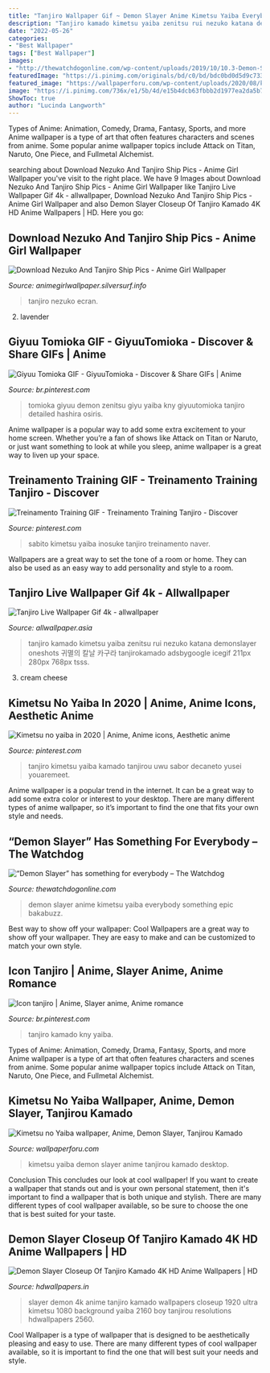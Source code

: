 ```yaml
---
title: "Tanjiro Wallpaper Gif ~ Demon Slayer Anime Kimetsu Yaiba Everybody Something Epic Bakabuzz"
description: "Tanjiro kamado kimetsu yaiba zenitsu rui nezuko katana demonslayer oneshots 귀멸의 칼날 카구라 tanjirokamado adsbygoogle icegif 211px 280px 768px tsss"
date: "2022-05-26"
categories:
- "Best Wallpaper"
tags: ["Best Wallpaper"]
images:
- "http://thewatchdogonline.com/wp-content/uploads/2019/10/10.3-Demon-Slayer-1.jpg"
featuredImage: "https://i.pinimg.com/originals/bd/c0/bd/bdc0bd0d5d9c733cec0ff590de044de5.gif"
featured_image: "https://wallpaperforu.com/wp-content/uploads/2020/08/kimetsu-no-yaiba-wallpaper-20083114053834-768x432.jpg"
image: "https://i.pinimg.com/736x/e1/5b/4d/e15b4dcb63fbbb2d1977ea2da5b70384.jpg"
ShowToc: true
author: "Lucinda Langworth"
---
```



Types of Anime: Animation, Comedy, Drama, Fantasy, Sports, and more
Anime wallpaper is a type of art that often features characters and scenes from anime. Some popular anime wallpaper topics include Attack on Titan, Naruto, One Piece, and Fullmetal Alchemist.

	

		
searching about Download Nezuko And Tanjiro Ship Pics - Anime Girl Wallpaper you've visit to the right place. We have 9 Images about Download Nezuko And Tanjiro Ship Pics - Anime Girl Wallpaper like Tanjiro Live Wallpaper Gif 4k - allwallpaper, Download Nezuko And Tanjiro Ship Pics - Anime Girl Wallpaper and also Demon Slayer Closeup Of Tanjiro Kamado 4K HD Anime Wallpapers | HD. Here you go:
		
    
## Download Nezuko And Tanjiro Ship Pics - Anime Girl Wallpaper

<img loading=lazy src="https://i.pinimg.com/originals/69/cf/3b/69cf3b5e9ff2da21179ef2f703ff318f.jpg" onerror="this.onerror=null;this.src='https://tse1.mm.bing.net/th?id=OIP.oEE4hflQKHymoKYXcF4hqAHaJ8&amp;pid=15.1';" alt="Download Nezuko And Tanjiro Ship Pics - Anime Girl Wallpaper">

_Source: animegirlwallpaper.silversurf.info_

>tanjiro nezuko ecran. 

	

2. lavender 

    
## Giyuu Tomioka GIF - GiyuuTomioka - Discover &amp; Share GIFs | Anime

<img loading=lazy src="https://i.pinimg.com/736x/e1/5b/4d/e15b4dcb63fbbb2d1977ea2da5b70384.jpg" onerror="this.onerror=null;this.src='https://tse3.mm.bing.net/th?id=OIP.RnAUiGcYp9WLTIGBw8Y3FwHaEK&amp;pid=15.1';" alt="Giyuu Tomioka GIF - GiyuuTomioka - Discover &amp; Share GIFs | Anime">

_Source: br.pinterest.com_

>tomioka giyuu demon zenitsu giyu yaiba kny giyuutomioka tanjiro detailed hashira osiris. 

	

Anime wallpaper is a popular way to add some extra excitement to your home screen. Whether you’re a fan of shows like Attack on Titan or Naruto, or just want something to look at while you sleep, anime wallpaper is a great way to liven up your space.

    
## Treinamento Training GIF - Treinamento Training Tanjiro - Discover

<img loading=lazy src="https://i.pinimg.com/736x/42/17/d8/4217d8cade65c0906d115ade42fc66fc.jpg" onerror="this.onerror=null;this.src='https://tse2.mm.bing.net/th?id=OIP.t4HK3JCbmsJ8dMF9QtWxegHaEK&amp;pid=15.1';" alt="Treinamento Training GIF - Treinamento Training Tanjiro - Discover">

_Source: pinterest.com_

>sabito kimetsu yaiba inosuke tanjiro treinamento naver. 

	

Wallpapers are a great way to set the tone of a room or home. They can also be used as an easy way to add personality and style to a room.

    
## Tanjiro Live Wallpaper Gif 4k - Allwallpaper

<img loading=lazy src="https://i.pinimg.com/originals/bd/c0/bd/bdc0bd0d5d9c733cec0ff590de044de5.gif" onerror="this.onerror=null;this.src='https://tse1.mm.bing.net/th?id=OIP.QD3QUr9XBMpd5lykvoO_tQHaEK&amp;pid=15.1';" alt="Tanjiro Live Wallpaper Gif 4k - allwallpaper">

_Source: allwallpaper.asia_

>tanjiro kamado kimetsu yaiba zenitsu rui nezuko katana demonslayer oneshots 귀멸의 칼날 카구라 tanjirokamado adsbygoogle icegif 211px 280px 768px tsss. 

	

3. cream cheese 

    
## Kimetsu No Yaiba In 2020 | Anime, Anime Icons, Aesthetic Anime

<img loading=lazy src="https://i.pinimg.com/736x/df/93/11/df9311af0636f9345982a1ea7c1742c6.jpg" onerror="this.onerror=null;this.src='https://tse3.mm.bing.net/th?id=OIP.iC__VBvB2erS3AxOkS4H8gHaHa&amp;pid=15.1';" alt="Kimetsu no yaiba in 2020 | Anime, Anime icons, Aesthetic anime">

_Source: pinterest.com_

>tanjiro kimetsu yaiba kamado tanjirou uwu sabor decaneto yusei youaremeet. 

	

Anime wallpaper is a popular trend in the internet. It can be a great way to add some extra color or interest to your desktop. There are many different types of anime wallpaper, so it’s important to find the one that fits your own style and needs.

    
## “Demon Slayer” Has Something For Everybody – The Watchdog

<img loading=lazy src="http://thewatchdogonline.com/wp-content/uploads/2019/10/10.3-Demon-Slayer-1.jpg" onerror="this.onerror=null;this.src='https://tse2.mm.bing.net/th?id=OIP.Nb7HGlUXtu8_nXHd28vrFQHaEK&amp;pid=15.1';" alt="“Demon Slayer” has something for everybody – The Watchdog">

_Source: thewatchdogonline.com_

>demon slayer anime kimetsu yaiba everybody something epic bakabuzz. 

	

Best way to show off your wallpaper:
Cool Wallpapers are a great way to show off your wallpaper. They are easy to make and can be customized to match your own style.

    
## Icon Tanjiro | Anime, Slayer Anime, Anime Romance

<img loading=lazy src="https://i.pinimg.com/736x/1d/02/da/1d02dab24e95072267f6a188507ee475.jpg" onerror="this.onerror=null;this.src='https://tse1.mm.bing.net/th?id=OIP.zPWGSfirtAUszosAZigtZgHaHa&amp;pid=15.1';" alt="Icon tanjiro | Anime, Slayer anime, Anime romance">

_Source: br.pinterest.com_

>tanjiro kamado kny yaiba. 

	

Types of Anime: Animation, Comedy, Drama, Fantasy, Sports, and more
Anime wallpaper is a type of art that often features characters and scenes from anime. Some popular anime wallpaper topics include Attack on Titan, Naruto, One Piece, and Fullmetal Alchemist.

    
## Kimetsu No Yaiba Wallpaper, Anime, Demon Slayer, Tanjirou Kamado

<img loading=lazy src="https://wallpaperforu.com/wp-content/uploads/2020/08/kimetsu-no-yaiba-wallpaper-20083114053834-768x432.jpg" onerror="this.onerror=null;this.src='https://tse4.mm.bing.net/th?id=OIP.yB-OfLsNubHsr9xkOggLdAHaEK&amp;pid=15.1';" alt="Kimetsu no Yaiba wallpaper, Anime, Demon Slayer, Tanjirou Kamado">

_Source: wallpaperforu.com_

>kimetsu yaiba demon slayer anime tanjirou kamado desktop. 

	

Conclusion
This concludes our look at cool wallpaper! If you want to create a wallpaper that stands out and is your own personal statement, then it's important to find a wallpaper that is both unique and stylish. There are many different types of cool wallpaper available, so be sure to choose the one that is best suited for your taste.

    
## Demon Slayer Closeup Of Tanjiro Kamado 4K HD Anime Wallpapers | HD

<img loading=lazy src="https://www.hdwallpapers.in/download/demon_slayer_closeup_of_tanjiro_kamado_4k_hd_anime-1920x1080.jpg" onerror="this.onerror=null;this.src='https://tse4.mm.bing.net/th?id=OIP.gBpPeiL7zH7cdQxRW04EYgHaEK&amp;pid=15.1';" alt="Demon Slayer Closeup Of Tanjiro Kamado 4K HD Anime Wallpapers | HD">

_Source: hdwallpapers.in_

>slayer demon 4k anime tanjiro kamado wallpapers closeup 1920 ultra kimetsu 1080 background yaiba 2160 boy tanjirou resolutions hdwallpapers 2560. 

	

Cool Wallpaper is a type of wallpaper that is designed to be aesthetically pleasing and easy to use. There are many different types of cool wallpaper available, so it is important to find the one that will best suit your needs and style.

